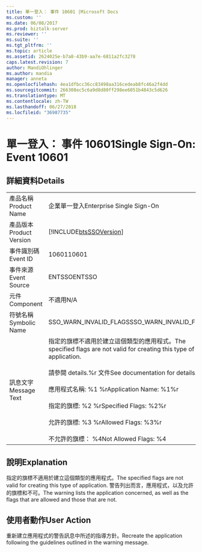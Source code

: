 ```yaml
---
title: 單一登入： 事件 10601 |Microsoft Docs
ms.custom: ''
ms.date: 06/08/2017
ms.prod: biztalk-server
ms.reviewer: ''
ms.suite: ''
ms.tgt_pltfrm: ''
ms.topic: article
ms.assetid: 2624025e-b7a8-43b9-aa7e-6811a2fc3278
caps.latest.revision: 7
author: MandiOhlinger
ms.author: mandia
manager: anneta
ms.openlocfilehash: 4ea1dfbcc36cc83498aa316cedeab8fc46a2f4dd
ms.sourcegitcommit: 266308ec5c6a9d8d80ff298ee6051b4843c5d626
ms.translationtype: MT
ms.contentlocale: zh-TW
ms.lasthandoff: 06/27/2018
ms.locfileid: "36987735"
---
```

# <a name="single-sign-on-event-10601"></a><span data-ttu-id="f0b7a-102">單一登入： 事件 10601</span><span class="sxs-lookup"><span data-stu-id="f0b7a-102">Single Sign-On: Event 10601</span></span>
## <a name="details"></a><span data-ttu-id="f0b7a-103">詳細資料</span><span class="sxs-lookup"><span data-stu-id="f0b7a-103">Details</span></span>  
  
|                 |                                                                                                                                                                                                                                                              |
|-----------------|--------------------------------------------------------------------------------------------------------------------------------------------------------------------------------------------------------------------------------------------------------------|
|  <span data-ttu-id="f0b7a-104">產品名稱</span><span class="sxs-lookup"><span data-stu-id="f0b7a-104">Product Name</span></span>   |                                                                                                                  <span data-ttu-id="f0b7a-105">企業單一登入</span><span class="sxs-lookup"><span data-stu-id="f0b7a-105">Enterprise Single Sign-On</span></span>                                                                                                                   |
| <span data-ttu-id="f0b7a-106">產品版本</span><span class="sxs-lookup"><span data-stu-id="f0b7a-106">Product Version</span></span> |                                                                                                  [!INCLUDE[btsSSOVersion](../includes/btsssoversion-md.md)]                                                                                                  |
|    <span data-ttu-id="f0b7a-107">事件識別碼</span><span class="sxs-lookup"><span data-stu-id="f0b7a-107">Event ID</span></span>     |                                                                                                                            <span data-ttu-id="f0b7a-108">10601</span><span class="sxs-lookup"><span data-stu-id="f0b7a-108">10601</span></span>                                                                                                                             |
|  <span data-ttu-id="f0b7a-109">事件來源</span><span class="sxs-lookup"><span data-stu-id="f0b7a-109">Event Source</span></span>   |                                                                                                                            <span data-ttu-id="f0b7a-110">ENTSSO</span><span class="sxs-lookup"><span data-stu-id="f0b7a-110">ENTSSO</span></span>                                                                                                                            |
|    <span data-ttu-id="f0b7a-111">元件</span><span class="sxs-lookup"><span data-stu-id="f0b7a-111">Component</span></span>    |                                                                                                                             <span data-ttu-id="f0b7a-112">不適用</span><span class="sxs-lookup"><span data-stu-id="f0b7a-112">N/A</span></span>                                                                                                                              |
|  <span data-ttu-id="f0b7a-113">符號名稱</span><span class="sxs-lookup"><span data-stu-id="f0b7a-113">Symbolic Name</span></span>  |                                                                                                                    <span data-ttu-id="f0b7a-114">SSO_WARN_INVALID_FLAGS</span><span class="sxs-lookup"><span data-stu-id="f0b7a-114">SSO_WARN_INVALID_FLAGS</span></span>                                                                                                                    |
|  <span data-ttu-id="f0b7a-115">訊息文字</span><span class="sxs-lookup"><span data-stu-id="f0b7a-115">Message Text</span></span>   | <span data-ttu-id="f0b7a-116">指定的旗標不適用於建立這個類型的應用程式。</span><span class="sxs-lookup"><span data-stu-id="f0b7a-116">The specified flags are not valid for creating this type of application.</span></span><br /><br /> <span data-ttu-id="f0b7a-117">請參閱 details.%r 文件</span><span class="sxs-lookup"><span data-stu-id="f0b7a-117">See documentation for details.%r</span></span><br /><br /> <span data-ttu-id="f0b7a-118">應用程式名稱: %1 %r</span><span class="sxs-lookup"><span data-stu-id="f0b7a-118">Application Name: %1%r</span></span><br /><br /> <span data-ttu-id="f0b7a-119">指定的旗標: %2 %r</span><span class="sxs-lookup"><span data-stu-id="f0b7a-119">Specified Flags: %2%r</span></span><br /><br /> <span data-ttu-id="f0b7a-120">允許的旗標: %3 %r</span><span class="sxs-lookup"><span data-stu-id="f0b7a-120">Allowed Flags: %3%r</span></span><br /><br /> <span data-ttu-id="f0b7a-121">不允許的旗標： %4</span><span class="sxs-lookup"><span data-stu-id="f0b7a-121">Not Allowed Flags: %4</span></span> |
  
## <a name="explanation"></a><span data-ttu-id="f0b7a-122">說明</span><span class="sxs-lookup"><span data-stu-id="f0b7a-122">Explanation</span></span>  
 <span data-ttu-id="f0b7a-123">指定的旗標不適用於建立這個類型的應用程式。</span><span class="sxs-lookup"><span data-stu-id="f0b7a-123">The specified flags are not valid for creating this type of application.</span></span> <span data-ttu-id="f0b7a-124">警告列出而言，應用程式，以及允許的旗標和不可。</span><span class="sxs-lookup"><span data-stu-id="f0b7a-124">The warning lists the application concerned, as well as the flags that are allowed and those that are not.</span></span>  
  
## <a name="user-action"></a><span data-ttu-id="f0b7a-125">使用者動作</span><span class="sxs-lookup"><span data-stu-id="f0b7a-125">User Action</span></span>  
 <span data-ttu-id="f0b7a-126">重新建立應用程式的警告訊息中所述的指導方針。</span><span class="sxs-lookup"><span data-stu-id="f0b7a-126">Recreate the application following the guidelines outlined in the warning message.</span></span>